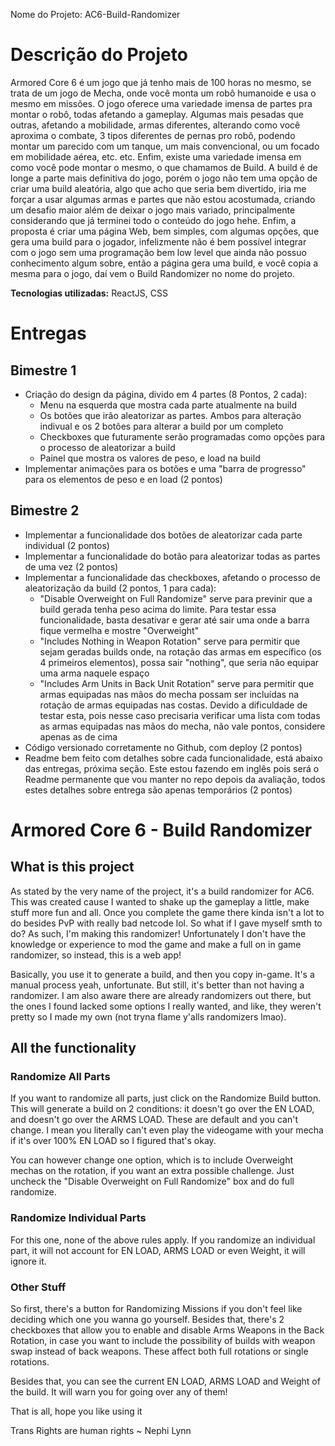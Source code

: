 Nome do Projeto: AC6-Build-Randomizer
# Descrição do Projeto
Armored Core 6 é um
jogo que já tenho mais de 100 horas no mesmo, se trata de um jogo de Mecha,
onde você monta um robô humanoide e usa o mesmo em missões. O jogo
oferece uma variedade imensa de partes pra montar o robô, todas afetando a
gameplay. Algumas mais pesadas que outras, afetando a mobilidade, armas
diferentes, alterando como você aproxima o combate, 3 tipos diferentes de
pernas pro robô, podendo montar um parecido com um tanque, um mais
convencional, ou um focado em mobilidade aérea, etc. etc. Enfim, existe uma
variedade imensa em como você pode montar o mesmo, o que chamamos de
Build. A build é de longe a parte mais definitiva do jogo, porém o jogo não tem
uma opção de criar uma build aleatória, algo que acho que seria bem divertido,
iria me forçar a usar algumas armas e partes que não estou acostumada,
criando um desafio maior além de deixar o jogo mais variado, principalmente
considerando que já terminei todo o conteúdo do jogo hehe.
Enfim, a proposta é criar uma página Web, bem simples, com algumas opções,
que gera uma build para o jogador, infelizmente não é bem possível integrar
com o jogo sem uma programação bem low level que ainda não possuo
conhecimento algum sobre, então a página gera uma build, e você copia a
mesma para o jogo, daí vem o Build Randomizer no nome do projeto.

**Tecnologias utilizadas:** ReactJS, CSS

# Entregas
## Bimestre 1
- Criação do design da página, divido em 4 partes (8 Pontos, 2 cada):
  - Menu na esquerda que mostra cada parte atualmente na build
  - Os botões que irão aleatorizar as partes. Ambos para alteração indivual e os 2 botões para alterar a build por um completo
  - Checkboxes que futuramente serão programadas como opções para o processo de aleatorizar a build
  - Painel que mostra os valores de peso, e load na build
- Implementar animações para os botões e uma "barra de progresso" para os elementos de peso e en load (2 pontos)
## Bimestre 2
- Implementar a funcionalidade dos botões de aleatorizar cada parte individual (2 pontos)
- Implementar a funcionalidade do botão para aleatorizar todas as partes de uma vez (2 pontos)
- Implementar a funcionalidade das checkboxes, afetando o processo de aleatorização da build (2 pontos, 1 para cada):
  - "Disable Overweight on Full Randomize" serve para previnir que a build gerada tenha peso acima do limite. Para testar essa funcionalidade, basta desativar e gerar até sair uma onde a barra fique vermelha e mostre "Overweight"
  - "Includes Nothing in Weapon Rotation" serve para permitir que sejam geradas builds onde, na rotação das armas em específico (os 4 primeiros elementos), possa sair "nothing", que seria não equipar uma arma naquele espaço
  - "Includes Arm Units in Back Unit Rotation" serve para permitir que armas equipadas nas mãos do mecha possam ser incluídas na rotação de armas equipadas nas costas. Devido a dificuldade de testar esta, pois nesse caso precisaria verificar uma lista com todas as armas equipadas nas mãos do mecha, não vale pontos, considere apenas as de cima
- Código versionado corretamente no Github, com deploy (2 pontos)
- Readme bem feito com detalhes sobre cada funcionalidade, está abaixo das entregas, próxima seção. Este estou fazendo em inglês pois será o Readme permanente que vou manter no repo depois da avaliação, todos estes detalhes sobre entrega são apenas temporários (2 pontos)


# Armored Core 6 - Build Randomizer
## What is this project
As stated by the very name of the project, it's a build randomizer for AC6. This was created cause I wanted to shake up the gameplay a little, make stuff more fun and all. Once you complete the game there kinda isn't a lot to do besides PvP with really bad netcode lol. So what if I gave myself smth to do? As such, I'm making this randomizer! Unfortunately I don't have the knowledge or experience to mod the game and make a full on in game randomizer, so instead, this is a web app!

Basically, you use it to generate a build, and then you copy in-game. It's a manual process yeah, unfortunate. But still, it's better than not having a randomizer. I am also aware there are already randomizers out there, but the ones I found lacked some options I really wanted, and like, they weren't pretty so I made my own (not tryna flame y'alls randomizers lmao).

## All the functionality
### Randomize All Parts
If you want to randomize all parts, just click on the Randomize Build button. This will generate a build on 2 conditions: it doesn't go over the EN LOAD, and doesn't go over the ARMS LOAD. These are default and you can't change. I mean you literally can't even play the videogame with your mecha if it's over 100% EN LOAD so I figured that's okay.

You can however change one option, which is to include Overweight mechas on the rotation, if you want an extra possible challenge. Just uncheck the "Disable Overweight on Full Randomize" box and do full randomize.

### Randomize Individual Parts
For this one, none of the above rules apply. If you randomize an individual part, it will not account for EN LOAD, ARMS LOAD or even Weight, it will ignore it.

### Other Stuff
So first, there's a button for Randomizing Missions if you don't feel like deciding which one you wanna go yourself. Besides that, there's 2 checkboxes that allow you to enable and disable Arms Weapons in the Back Rotation, in case you want to include the possibility of builds with weapon swap instead of back weapons. These affect both full rotations or single rotations.

Besides that, you can see the current EN LOAD, ARMS LOAD and Weight of the build. It will warn you for going over any of them!

That is all, hope you like using it

Trans Rights are human rights
~ Nephi Lynn
